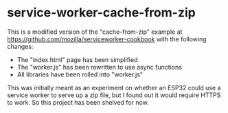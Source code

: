 service-worker-cache-from-zip
=============================

This is a modified version of the "cache-from-zip" example at https://github.com/mozilla/serviceworker-cookbook with the
following changes:

- The "index.html" page has been simplified
- The "worker.js" has been rewritten to use async functions
- All libraries have been rolled into "worker.js"

This was initially meant as an experiment on whether an ESP32 could
use a service worker to serve up a zip file, but I found out it would
require HTTPS to work. So this project has been shelved for now.